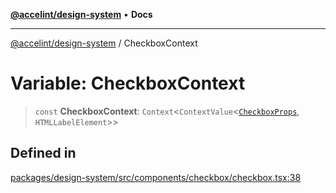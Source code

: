 [**@accelint/design-system**](../README.md) • **Docs**

***

[@accelint/design-system](../README.md) / CheckboxContext

# Variable: CheckboxContext

> `const` **CheckboxContext**: `Context`\<`ContextValue`\<[`CheckboxProps`](../type-aliases/CheckboxProps.md), `HTMLLabelElement`\>\>

## Defined in

[packages/design-system/src/components/checkbox/checkbox.tsx:38](https://github.com/gohypergiant/standard-toolkit/blob/258694cea8ed8bbd956b3cf5da47c2c9debcf127/packages/design-system/src/components/checkbox/checkbox.tsx#L38)
